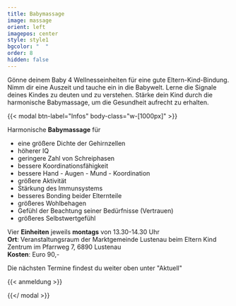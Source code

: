 ```yaml
---
title: Babymassage
image: massage
orient: left
imagepos: center
style: style1
bgcolor: "  "
order: 8
hidden: false
---
```

Gönne deinem Baby 4 Wellnesseinheiten für eine gute Eltern-Kind-Bindung. Nimm dir eine Auszeit und tauche ein in die Babywelt. Lerne die Signale deines Kindes zu deuten und zu verstehen. Stärke dein Kind durch die harmonische Babymassage, um die Gesundheit aufrecht zu erhalten. 

{{< modal btn-label="Infos" body-class="w-\[1000px]" >}} 

Harmonische **Babymassage** für 

* eine größere Dichte der Gehirnzellen   
* höherer IQ
* geringere Zahl von Schreiphasen
* bessere Koordinationsfähigkeit
* bessere Hand - Augen - Mund - Koordination
* größere Aktivität
* Stärkung des Immunsystems
* besseres Bonding beider Elternteile
* größeres Wohlbehagen
* Gefühl der Beachtung seiner Bedürfnisse (Vertrauen)
* größeres Selbstwertgefühl

Vier **Einheiten** jeweils **montags** von 13.30-14.30 Uhr\
**Ort**: Veranstaltungsraum der Marktgemeinde Lustenau beim Eltern Kind Zentrum im Pfarrweg 7, 6890 Lustenau\
**Kosten**: Euro 90,-

Die nächsten Termine findest du weiter oben unter "Aktuell"

{{< anmeldung >}}

{{</ modal >}}
